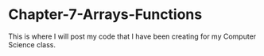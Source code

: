 # Chapter-7-Arrays-Functions
This is where I will post my code that I have been creating for my Computer Science class. 
